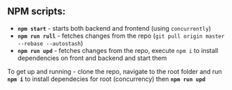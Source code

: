 ## NPM scripts:

- **`npm start`** - starts both backend and frontend (using `concurrently`)
- **`npm run rull`** - fetches changes from the repo (`git pull origin master --rebase --autostash`)
- **`npm run upd`** - fetches changes from the repo, execute `npm i` to install dependencies on front and backend and start them

To get up and running - clone the repo, navigate to the root folder and run **`npm i`** to install dependecies for root (concurrency) then **`npm run upd`** 
